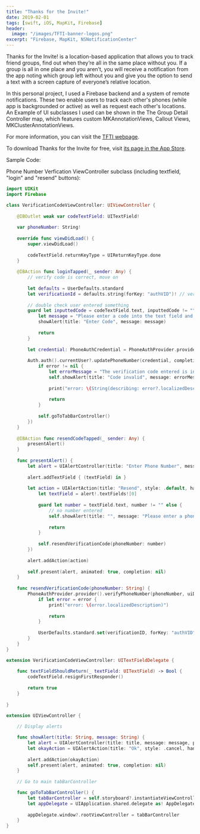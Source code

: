 ```yaml
---
title: "Thanks for the Invite!"
date: 2019-02-01
tags: [swift, iOS, MapKit, Firebase]
header:
  image: "/images/TFTI-banner-logos.png"
excerpt: "Firebase, MapKit, NSNotificationCenter"
---
```


Thanks for the Invite! is a location-based application that allows you to track friend groups, find out when they’re all in the same place without you. If a group is all in one place and you aren’t, you will receive a notification from the app noting which group left without you and give you the option to send a text with a screen capture of everyone’s relative location.

In this personal project, I used a Firebase backend and a system of remote notifications. These two enable users to track each other's phones (while app is backgrounded or active) as well as request each other's locations. An Example of UI subclasses I used can be shown in the The Group Detail Controller map, which features custom MKAnnotationViews, Callout Views, MKClusterAnnotationViews. 

For more information, you can visit the [TFTI webpage](https://tftiapplication.wordpress.com/).

To download Thanks for the Invite for free, visit [its page in the App Store](https://itunes.apple.com/us/app/thanks-for-the-invite/id1453779045?ls=1&mt=8).

Sample Code:

Phone Number Verfication ViewController subclass (including textfield, "login" and "resend" buttons):

```swift
import UIKit
import Firebase

class VerificationCodeViewController: UIViewController {
    
    @IBOutlet weak var codeTextField: UITextField!
    
    var phoneNumber: String!
    
    override func viewDidLoad() {
        super.viewDidLoad()
        
        codeTextField.returnKeyType = UIReturnKeyType.done
    }
    
    @IBAction func loginTapped(_ sender: Any) {
        // verify code is correct, move on
        
        let defaults = UserDefaults.standard
        let verificationId = defaults.string(forKey: "authVID")! // verification code just sent, unwrap
        
        // double check user entered something
        guard let inputtedCode = codeTextField.text, inputtedCode != "" else {
            let message = "Please enter a code into the text field and try again"
            showAlert(title: "Enter Code", message: message)
            
            return
        }
        
        let credential: PhoneAuthCredential = PhoneAuthProvider.provider().credential(withVerificationID: verificationId, verificationCode: inputtedCode)
        
        Auth.auth().currentUser?.updatePhoneNumber(credential, completion: { (error) in
            if error != nil {
                let errorMessage = "The verification code entered is invalid, please resend and try again."
                self.showAlert(title: "Code invalid", message: errorMessage)
                
                print("error: \(String(describing: error?.localizedDescription))")
                
                return
            }
            
            self.goToTabBarController()
        })
    }
    
    @IBAction func resendCodeTapped(_ sender: Any) {
        presentAlert()
    }
    
    func presentAlert() {
        let alert = UIAlertController(title: "Enter Phone Number", message: "Enter this phone's number", preferredStyle: .alert)
        
        alert.addTextField { (textField) in }
        
        let action = UIAlertAction(title: "Resend", style: .default, handler: { [weak alert] (_) in
            let textField = alert!.textFields![0]
            
            guard let number = textField.text, number != "" else {
                // no number entered
                self.showAlert(title: "", message: "Please enter a phone number and try again")
                
                return
            }
            
            self.resendVerificationCode(phoneNumber: number)
        })
        
        alert.addAction(action)
        
        self.present(alert, animated: true, completion: nil)
    }
    
    func resendVerificationCode(phoneNumber: String) {
        PhoneAuthProvider.provider().verifyPhoneNumber(phoneNumber, uiDelegate: nil) { (verificationID, error) in
            if let error = error {
                print("error: \(error.localizedDescription)")
                
                return
            }
            
            UserDefaults.standard.set(verificationID, forKey: "authVID")
        }
    }
}

extension VerificationCodeViewController: UITextFieldDelegate {
    
    func textFieldShouldReturn(_ textField: UITextField) -> Bool {
        codeTextField.resignFirstResponder()
        
        return true
    }
    
}

extension UIViewController {
    
    // Display alerts

    func showAlert(title: String, message: String) {
        let alert = UIAlertController(title: title, message: message, preferredStyle: .alert)
        let okayAction = UIAlertAction(title: "Ok", style: .cancel, handler: nil)
        
        alert.addAction(okayAction)
        self.present(alert, animated: true, completion: nil)
    }
    
    // Go to main tabBarController

    func goToTabBarController() {
        let tabBarController = self.storyboard?.instantiateViewController(withIdentifier: "TabBarController") as! UITabBarController
        let appDelegate = UIApplication.shared.delegate as! AppDelegate
        
        appDelegate.window?.rootViewController = tabBarController
    }
}
```